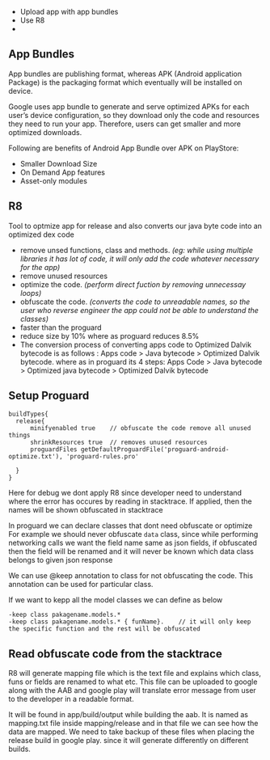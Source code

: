 - Upload app with app bundles
- Use R8
- 

## App Bundles
App bundles are publishing format, whereas APK (Android application Package) is the packaging format which eventually will be installed on device.

Google uses app bundle to generate and serve optimized APKs for each user’s device configuration, so they download only the code and resources they need to run your app. Therefore, users can get smaller and more optimized downloads.

Following are benefits of Android App Bundle over APK on PlayStore:
- Smaller Download Size
- On Demand App features
- Asset-only modules

## R8
Tool to optmize app for release and also converts our java byte code into an optimized dex code
- remove unsed functions, class and methods. _(eg: while using multiple libraries it has lot of code, it will only add the code whatever necessary for the app)_
- remove unused resources 
- optimize the code. _(perform direct fuction by removing unnecessay loops)_
- obfuscate the code. _(converts the code to unreadable names, so the user who reverse engineer the app could not be able to understand the classes)_
- faster than the proguard
- reduce size by 10% where as proguard reduces 8.5%
- The conversion process of converting apps code to Optimized Dalvik bytecode is as follows : Apps code > Java bytecode > Optimized Dalvik bytecode. where as in proguard its 4 steps: Apps Code > Java bytecode > Optimized java bytecode > Optimized Dalvik bytecode

## Setup Proguard

```
buildTypes{
  release{
      minifyenabled true    // obfuscate the code remove all unused things
      shrinkResources true  // removes unused resources
      proguardFiles getDefaultProguardFile('proguard-android-optimize.txt'), 'proguard-rules.pro'

  }
}
```
Here for debug we dont apply R8 since developer need to understand where the error has occures by reading in stacktrace. If applied, then the names will be shown obfuscated in stacktrace

In proguard we can declare classes that dont need obfuscate or optimize \
For example we should never obfuscate `data` class, since while performing networking calls we want the field name same as json fields, if obfuscated then the field will be renamed and it will never be known which data class belongs to given json response


We can use @keep annotation to class for not obfuscating the code. This annotation can be used for particular class.

If we want to kepp all the model classes we can define as below
```
-keep class pakagename.models.*
-keep class pakagename.models.* { funName}.    // it will only keep the specific function and the rest will be obfuscated
```



## Read obfuscate code from the stacktrace
R8 will generate mapping file which is the text file and explains which class, funs or fields are renamed to what etc. This file can be uploaded to google along with the AAB and google play will translate error message from user to the developer in a readable format.

It will be found in app/build/output while building the aab. It is named as mapping.txt file inside mapping/release and in that file we can see how the data are mapped. We need to take backup of these files when placing the release build in google play. since it will generate differently on different builds.



